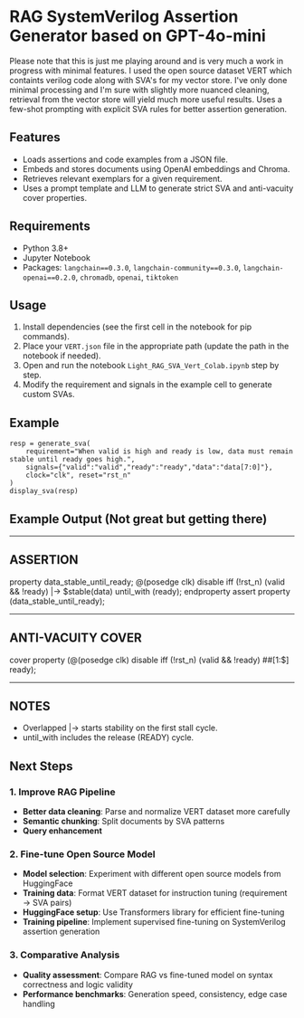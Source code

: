 # RAG SystemVerilog Assertion Generator based on GPT-4o-mini
Please note that this is just me playing around and is very much a work in progress with minimal features.
I used the open source dataset VERT which containts verilog code along with SVA's for my vector store. I've only done minimal processing and I'm sure with slightly more nuanced cleaning, retrieval from the vector store will yield much more useful results. 
Uses a few-shot prompting with explicit SVA rules for better assertion generation. 

## Features
- Loads assertions and code examples from a JSON file.
- Embeds and stores documents using OpenAI embeddings and Chroma.
- Retrieves relevant exemplars for a given requirement.
- Uses a prompt template and LLM to generate strict SVA and anti-vacuity cover properties.

## Requirements
- Python 3.8+
- Jupyter Notebook
- Packages: `langchain==0.3.0`, `langchain-community==0.3.0`, `langchain-openai==0.2.0`, `chromadb`, `openai`, `tiktoken`

## Usage
1. Install dependencies (see the first cell in the notebook for pip commands).
2. Place your `VERT.json` file in the appropriate path (update the path in the notebook if needed).
3. Open and run the notebook `Light_RAG_SVA_Vert_Colab.ipynb` step by step.
4. Modify the requirement and signals in the example cell to generate custom SVAs.

## Example
```
resp = generate_sva(
    requirement="When valid is high and ready is low, data must remain stable until ready goes high.",
    signals={"valid":"valid","ready":"ready","data":"data[7:0]"},
    clock="clk", reset="rst_n"
)
display_sva(resp)
```
## Example Output (Not great but getting there)

------------------------------------------------------------
ASSERTION
------------------------------------------------------------
property data_stable_until_ready; @(posedge clk) disable iff (!rst_n) (valid && !ready) |-> $stable(data) until_with (ready); endproperty assert property (data_stable_until_ready);

------------------------------------------------------------
ANTI-VACUITY COVER
------------------------------------------------------------
cover property (@(posedge clk) disable iff (!rst_n) (valid && !ready) ##[1:$] ready);

------------------------------------------------------------
NOTES
------------------------------------------------------------
- Overlapped |-> starts stability on the first stall cycle.
- until_with includes the release (READY) cycle.


## Next Steps

### 1. Improve RAG Pipeline
- **Better data cleaning**: Parse and normalize VERT dataset more carefully
- **Semantic chunking**: Split documents by SVA patterns
- **Query enhancement**

### 2. Fine-tune Open Source Model
- **Model selection**: Experiment with different open source models from HuggingFace
- **Training data**: Format VERT dataset for instruction tuning (requirement → SVA pairs)
- **HuggingFace setup**: Use Transformers library for efficient fine-tuning
- **Training pipeline**: Implement supervised fine-tuning on SystemVerilog assertion generation

### 3. Comparative Analysis
- **Quality assessment**: Compare RAG vs fine-tuned model on syntax correctness and logic validity
- **Performance benchmarks**: Generation speed, consistency, edge case handling


